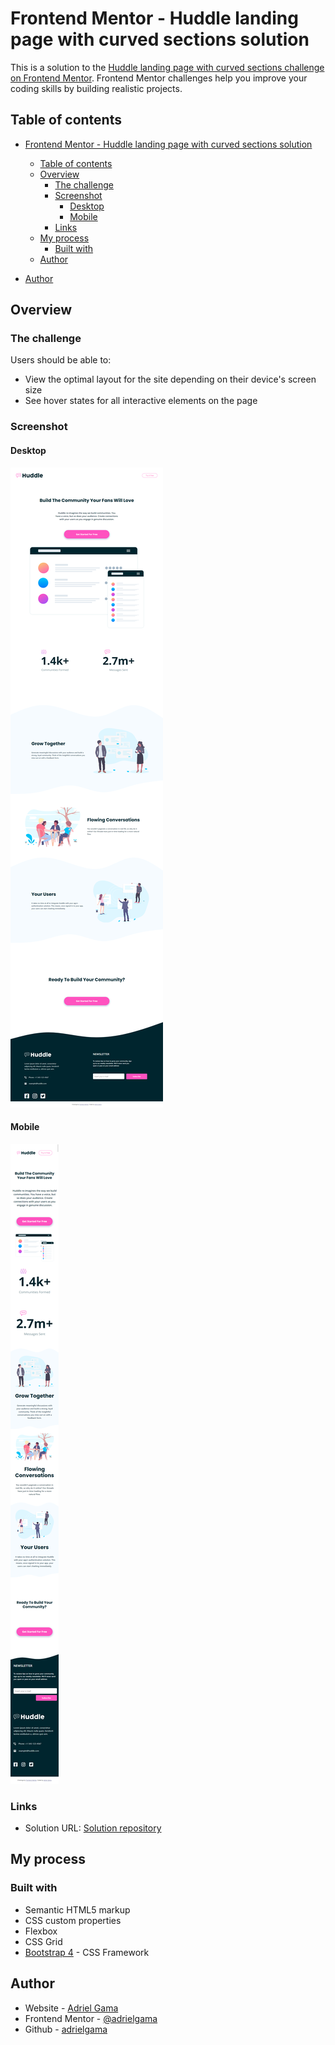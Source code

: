 # Frontend Mentor - Huddle landing page with curved sections solution

This is a solution to the [Huddle landing page with curved sections challenge on Frontend Mentor](https://www.frontendmentor.io/challenges/huddle-landing-page-with-curved-sections-5ca5ecd01e82137ec91a50f2). Frontend Mentor challenges help you improve your coding skills by building realistic projects.

## Table of contents

- [Frontend Mentor - Huddle landing page with curved sections solution](#frontend-mentor---huddle-landing-page-with-curved-sections-solution)
  - [Table of contents](#table-of-contents)
  - [Overview](#overview)
    - [The challenge](#the-challenge)
    - [Screenshot](#screenshot)
      - [Desktop](#desktop)
      - [Mobile](#mobile)
    - [Links](#links)
  - [My process](#my-process)
    - [Built with](#built-with)
  - [Author](#author)

- [Author](#author)

## Overview

### The challenge

Users should be able to:

- View the optimal layout for the site depending on their device's screen size
- See hover states for all interactive elements on the page

### Screenshot

#### Desktop

![Desktop](./images/screencapture.png)

#### Mobile

![Mobile](./images/screencapture2.png)

### Links

- Solution URL: [Solution repository](https://github.com/adrielgama/huddle-landing-page-with-curved-sections-master)

## My process

### Built with

- Semantic HTML5 markup
- CSS custom properties
- Flexbox
- CSS Grid
- [Bootstrap 4](https://getbootstrap.com/) - CSS Framework

## Author

- Website - [Adriel Gama](https://adrielgama.dev)
- Frontend Mentor - [@adrielgama](https://www.frontendmentor.io/profile/adrielgama)
- Github - [adrielgama](https://github.com/adrielgama)

